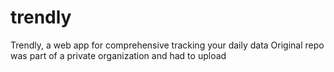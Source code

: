 # trendly
Trendly, a web app for comprehensive tracking your daily data
Original repo was part of a private organization and had to upload
